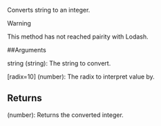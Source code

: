 Converts string to an integer.

> [!Warning]
> This method has not reached pairity with Lodash.

##Arguments

string (string): The string to convert.

[radix=10] (number): The radix to interpret value by.

## Returns

(number): Returns the converted integer.
